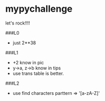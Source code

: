# mypychallenge
let's rock!!!!


###L0
* just 2**38

###L1
* +2 know in pic
* y->a, z->b know in tips
* use trans table is better.

###L2
* use find characters parttern => '[a-zA-Z]'
